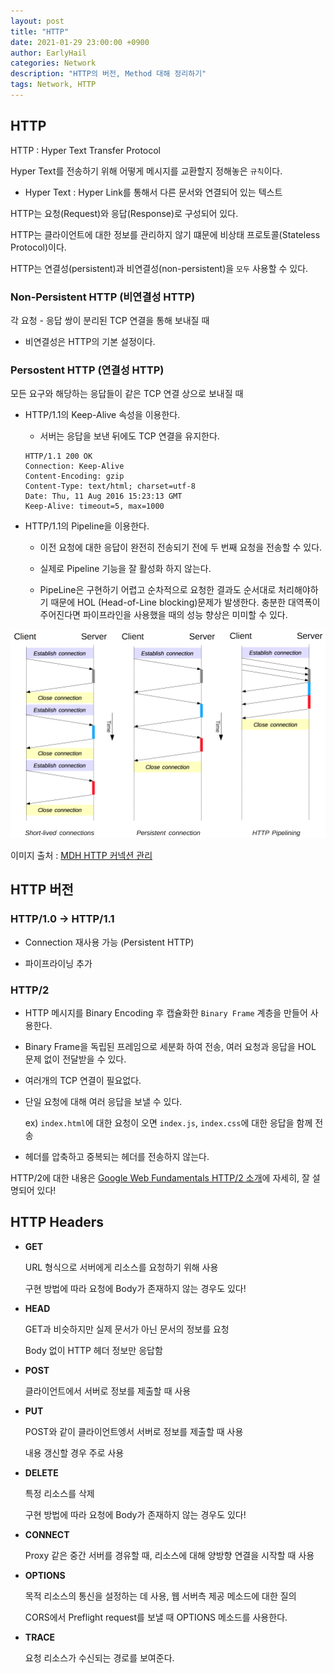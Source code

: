 ```yaml
---
layout: post
title: "HTTP"
date: 2021-01-29 23:00:00 +0900
author: EarlyHail
categories: Network
description: "HTTP의 버전, Method 대해 정리하기"
tags: Network, HTTP
---
```


## HTTP

HTTP : Hyper Text Transfer Protocol

Hyper Text를 전송하기 위해 어떻게 메시지를 교환할지 정해놓은 `규칙`이다.

- Hyper Text : Hyper Link를 통해서 다른 문서와 연결되어 있는 텍스트

HTTP는 요청(Request)와 응답(Response)로 구성되어 있다.

HTTP는 클라이언트에 대한 정보를 관리하지 않기 떄문에 비상태 프로토콜(Stateless Protocol)이다.

HTTP는 연결성(persistent)과 비연결성(non-persistent)을 `모두` 사용할 수 있다.

### Non-Persistent HTTP (비연결성 HTTP)

각 요청 - 응답 쌍이 분리된 TCP 연결을 통해 보내질 때

- 비연결성은 HTTP의 기본 설정이다.

### Persostent HTTP (연결성 HTTP)

모든 요구와 해당하는 응답들이 같은 TCP 연결 상으로 보내질 때

- HTTP/1.1의 Keep-Alive 속성을 이용한다.

  - 서버는 응답을 보낸 뒤에도 TCP 연결을 유지한다.

  ```
  HTTP/1.1 200 OK
  Connection: Keep-Alive
  Content-Encoding: gzip
  Content-Type: text/html; charset=utf-8
  Date: Thu, 11 Aug 2016 15:23:13 GMT
  Keep-Alive: timeout=5, max=1000
  ```

- HTTP/1.1의 Pipeline을 이용한다.

  - 이전 요청에 대한 응답이 완전히 전송되기 전에 두 번째 요청을 전송할 수 있다.

  - 실제로 Pipeline 기능을 잘 활성화 하지 않는다.

  - PipeLine은 구현하기 어렵고 순차적으로 요청한 결과도 순서대로 처리해야하기 때문에 HOL (Head-of-Line blocking)문제가 발생한다. 충분한 대역폭이 주어진다면 파이프라인을 사용했을 때의 성능 향상은 미미할 수 있다.

![HTTPPersistent](/assets/posts/Network/HTTP/img1.png)

이미지 출처 : [MDH HTTP 커넥션 관리](https://developer.mozilla.org/ko/docs/Web/HTTP/Connection_management_in_HTTP_1.x)

## HTTP 버전

### HTTP/1.0 -> HTTP/1.1

- Connection 재사용 가능 (Persistent HTTP)

- 파이프라이닝 추가

### HTTP/2

- HTTP 메시지를 Binary Encoding 후 캡슐화한 `Binary Frame` 계층을 만들어 사용한다.

- Binary Frame을 독립된 프레임으로 세분화 하여 전송, 여러 요청과 응답을 HOL 문제 없이 전달받을 수 있다.

- 여러개의 TCP 연결이 필요없다.

- 단일 요청에 대해 여러 응답을 보낼 수 있다.

  ex) `index.html`에 대한 요청이 오면 `index.js`, `index.css`에 대한 응답을 함께 전송

- 헤더를 압축하고 중복되는 헤더를 전송하지 않는다.

HTTP/2에 대한 내용은 [Google Web Fundamentals HTTP/2 소개](https://developers.google.com/web/fundamentals/performance/http2?hl=ko)에 자세히, 잘 설명되어 있다!

## HTTP Headers

- **GET**

  URL 형식으로 서버에게 리소스를 요청하기 위해 사용

  구현 방법에 따라 요청에 Body가 존재하지 않는 경우도 있다!

- **HEAD**

  GET과 비슷하지만 실제 문서가 아닌 문서의 정보를 요청

  Body 없이 HTTP 헤더 정보만 응답함

- **POST**

  클라이언트에서 서버로 정보를 제출할 때 사용

- **PUT**

  POST와 같이 클라이언트엥서 서버로 정보를 제출할 때 사용

  내용 갱신할 경우 주로 사용

- **DELETE**

  특정 리소스를 삭제

  구현 방법에 따라 요청에 Body가 존재하지 않는 경우도 있다!

- **CONNECT**

  Proxy 같은 중간 서버를 경유할 때, 리소스에 대해 양방향 연결을 시작할 때 사용

- **OPTIONS**

  목적 리소스의 통신을 설정하는 데 사용, 웹 서버측 제공 메소드에 대한 질의

  CORS에서 Preflight request를 보낼 때 OPTIONS 메소드를 사용한다.

- **TRACE**

  요청 리소스가 수신되는 경로를 보여준다.

